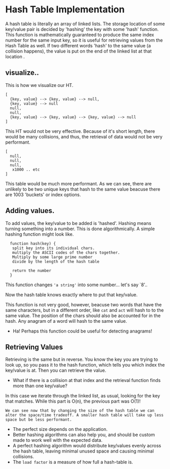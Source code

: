 # Hash Table Implementation

A hash table is literally an array of linked lists. The storage location of some key/value pair is decided by 'hashing' the key with some 'hash' function. This function is mathematically guaranteed to produce the same index number for the same input key, so it is useful for retrieving values from the Hash Table as well. If two different words 'hash' to the same value (a collision happens), the value is put on the end of the linked list at that location .

## visualize.. 
This is how we visualize our HT.

    [ 
      {key, value} --> {key, value} --> null,
      {key, value} --> null 
      null,
      null,
      {key, value} --> {key, value} --> {key, value} --> null 
    ]

This HT would not be very effective. Because of it's short length, there would be many collisions, and thus, the retrieval of data would not be very performant. 

    [
      null,
      null,
      null,
       x1000 .. etc
    ]

This table would be much more performant. As we can see, there are unlikely to be two unique keys that hash to the same value beacuse there are 1003 'buckets' or index options. 

## Adding values. 
To add values, the key/value to be added is 'hashed'. Hashing means turning something into a number. This is done algorithmically. A simple hashing function might look like. 

```
  function hash(key) {
   split key into its individual chars. 
   multiply the ASCII codes of the chars together.
   Multiply by some large prime number
   divide by the length of the hash table

   return the number
  }
```

This function changes `'a string'` into some number... let's say `8'.. 

Now the hash table knows exactly where to put that key/value. 

This function is not very good, however, beacuse two words that have the same characters, but in a different order, like `cat` and `act` will hash to to the same value. The position of the chars should also be accounted for in the hash. Any anagram of a word will hash to the same value. 

- Ha! Perhaps this function could be useful for detecting anagrams!

## Retrieving Values
Retrieving is the same but in reverse. You know the key you are trying to look up, so you pass it to the hash function, which tells you which index the key/value is at. Then you can retrieve the value. 


- What if there is a collision at that index and the retrieval function finds more than one key/value? 

In this case we iterate through the linked list, as usual, looking for the key that matches. While this part is O(n), the previous part was O(1)! 

    We can see now that by changing the size of the hash table we can alter the space/time tradeoff. A smaller hash table will take up less space but be less performant. 
    
- The perfect size depends on the application. 
- Better hashing algorithms can also help you, and should be custom made to work well with the expected data. 
- A perfect hashing algorithm would distribute key/values evenly across the hash table, leaving minimal unused space and causing minimal collisions. 
- The `load factor` is a measure of how full a hash-table is. 
